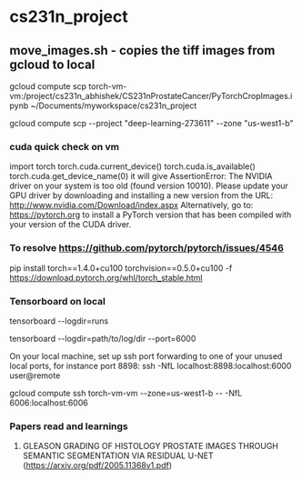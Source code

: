 # cs231n_project


## move_images.sh -  copies the tiff images from gcloud to local

gcloud compute scp torch-vm-vm:/project/cs231n_abhishek/CS231nProstateCancer/PyTorchCropImages.ipynb   ~/Documents/myworkspace/cs231n_project

gcloud  compute scp --project "deep-learning-273611" --zone "us-west1-b" 


### cuda quick check on vm

import torch
torch.cuda.current_device()
torch.cuda.is_available()
torch.cuda.get_device_name(0)
it will give 
AssertionError: 
The NVIDIA driver on your system is too old (found version 10010).
Please update your GPU driver by downloading and installing a new
version from the URL: http://www.nvidia.com/Download/index.aspx
Alternatively, go to: https://pytorch.org to install
a PyTorch version that has been compiled with your version
of the CUDA driver.

### To resolve https://github.com/pytorch/pytorch/issues/4546
pip install torch==1.4.0+cu100 torchvision==0.5.0+cu100 -f https://download.pytorch.org/whl/torch_stable.html


### Tensorboard on local

tensorboard --logdir=runs

tensorboard --logdir=path/to/log/dir --port=6000

On your local machine, set up ssh port forwarding to one of your unused local ports, for instance port 8898: 
ssh -NfL localhost:8898:localhost:6000 user@remote


gcloud compute ssh torch-vm-vm --zone=us-west1-b -- -NfL 6006:localhost:6006


### Papers read and learnings 

1. GLEASON GRADING OF HISTOLOGY PROSTATE IMAGES THROUGH SEMANTIC SEGMENTATION VIA RESIDUAL U-NET (https://arxiv.org/pdf/2005.11368v1.pdf)

